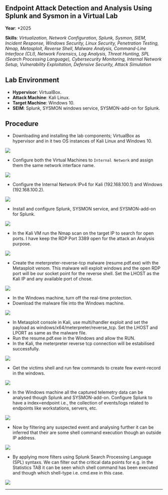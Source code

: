 ## Endpoint Attack Detection and Analysis Using Splunk and Sysmon in a Virtual Lab

**Year**: *2025

**Skills**: *Virtualization, Network Configuration, Splunk, Sysmon, SIEM, Incident Response, Windows Security, Linux Security, Penetration Testing, Nmap, Metasploit, Reverse Shell, Malware Analysis, Command-Line Interface (CLI), Network Forensics, Log Analysis, Threat Hunting, SPL (Search Processing Language), Cybersecurity Monitoring, Internal Network Setup, Vulnerability Exploitation, Defensive Security, Attack Simulation*

## Lab Environment
- **Hypervisor**: VirtualBox.
- **Attack Machine**: Kali Linux.
- **Target Machine**: Windows 10.
- **SEIM**: Splunk, SYSMON windows service, SYSMON-add-on for Splunk.

## Procedure
- Downloading and installing  the lab components; VirtualBox as hypervisor and in it two OS instances of Kali Linux and Windows 10.

<img src="/portfolio/assets/projects/splunk_home_lab/fig1.png" class="md-img" />

- Configure both the Virtual Machines to `Internal Network` and assign them the same network interface name. 

<img src="/portfolio/assets/projects/splunk_home_lab/fig2.png" class="md-img" />

- Configure the Internal Network IPv4 for Kali (192.168.100.1) and Windows (192.168.100.2).

<img src="/portfolio/assets/projects/splunk_home_lab/fig3.png" class="md-img" />

- Install and configure Splunk, SYSMON service, and SYSMON-add-on for Splunk.

<img src="/portfolio/assets/projects/splunk_home_lab/fig4.png" class="md-img" />

- In the Kali VM run the Nmap scan on the target IP to search for open ports. I have keep the RDP Port 3389 open for the attack an Analysis purpose.

<img src="/portfolio/assets/projects/splunk_home_lab/fig5.png" class="md-img" />

- Create the meterpreter-reverse-tcp malware (resume.pdf.exe) with the Metasploit venom. This malware will exploit windows and the open RDP port will be our socket point for the reverse shell. Set the LHOST as the Kali IP and any available port of chose.

<img src="/portfolio/assets/projects/splunk_home_lab/fig6.png" class="md-img" />

- In the Windows machine, turn off the real-time protection.
- Download the malware file into the Windows machine.

<img src="/portfolio/assets/projects/splunk_home_lab/fig7.png" class="md-img" />

- In Metasploit console in Kali, use multi/handler exploit and set the payload as windows/x64/meterpreter/reverse_tcp. Set the LHOST and LPORT as same as the malware file.
- Run the resume.pdf.exe in the Windows and allow the RUN.
- In the Kali, the meterpreter reverse tcp connection will be estabilised successfully.

<img src="/portfolio/assets/projects/splunk_home_lab/fig8.png" class="md-img" />

- Get the victims shell and run few commands to create few event-record in the windows.

<img src="/portfolio/assets/projects/splunk_home_lab/fig9.png" class="md-img" />

- In the Windows machine all the captured telemetry data can be analysed though Splunk and SYSMON-add-on. Configure Splunk to have a index=endpoint i.e., the collection of events/logs related to endpoints like workstations, servers, etc.

<img src="/portfolio/assets/projects/splunk_home_lab/fig10.png" class="md-img" />

- Now by filtering any suspected event and analysing further it can be inferred that their are some shell command execution though an outside IP address.

<img src="/portfolio/assets/projects/splunk_home_lab/fig11.png" class="md-img" />

- By applying more filters using Splunk Search Processing Language (SPL) syntaxs. We can filter out the critical data points for e.g. in the Statistics TAB it can be seen which shell command has been executed and though which shell-type i.e. cmd.exe in this case.

<img src="/portfolio/assets/projects/splunk_home_lab/fig12.png" class="md-img" />

******************************